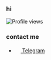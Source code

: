 ### hi

![Profile views](https://gpvc.arturio.dev/kesha1225)

### contact me

- <a href="t.me/kesha1225"><img src="https://upload.wikimedia.org/wikipedia/commons/thumb/8/82/Telegram_logo.svg/768px-Telegram_logo.svg.png" width="16" height="16"> Telegram</a>
